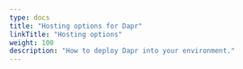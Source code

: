 ```yaml
---
type: docs
title: "Hosting options for Dapr"
linkTitle: "Hosting options"
weight: 100
description: "How to deploy Dapr into your environment."
---
```


